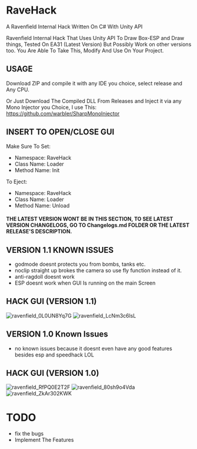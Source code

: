 # RaveHack
A Ravenfield Internal Hack Written On C# With Unity API


Ravenfield Internal Hack That Uses Unity API To Draw Box-ESP and Draw things, Tested On EA31 (Latest Version) But Possibly Work on other versions too.
You Are Able To Take This, Modify And Use On Your Project.


## USAGE

Download ZIP and compile it with any IDE you choice, select release and Any CPU.

Or Just Download The Compiled DLL From Releases and Inject it via any Mono Injector you Choice, I use This: https://github.com/warbler/SharpMonoInjector

## INSERT TO OPEN/CLOSE GUI

Make Sure To Set:

- Namespace: RaveHack
- Class Name: Loader
- Method Name: Init


To Eject:

- Namespace: RaveHack
- Class Name: Loader
- Method Name: Unload

#### THE LATEST VERSION WONT BE IN THIS SECTION, TO SEE LATEST VERSION CHANGELOGS, GO TO Changelogs.md FOLDER OR THE LATEST RELEASE'S DESCRIPTION.



## VERSION 1.1 KNOWN ISSUES
- godmode doesnt protects you from bombs, tanks etc.
- noclip straight up brokes the camera so use fly function instead of it.
- anti-ragdoll doesnt work
- ESP doesnt work when GUI Is running on the main Screen

## HACK GUI  (VERSION 1.1)
![ravenfield_0L0UN8Yq7G](https://github.com/user-attachments/assets/a7b437e8-5168-4549-8706-af96bc439bb8)
![ravenfield_LcNm3c6lsL](https://github.com/user-attachments/assets/d40e1a62-4659-4e3f-ba45-485053cc1ece)

## VERSION 1.0 Known Issues
- no known issues because it doesnt even have any good features besides esp and speedhack LOL

## HACK GUI (VERSION 1.0)
![ravenfield_RfPQ0E2T2F](https://github.com/user-attachments/assets/1c0d7fa9-1c1c-4c87-ab6d-24e0a22b7fc0)
![ravenfield_80sh9o4Vda](https://github.com/user-attachments/assets/38be62c4-0f54-4d63-a72a-428e4fe932fe)
![ravenfield_ZkAr302KWK](https://github.com/user-attachments/assets/0b509fc8-529d-4f05-9c8d-ee484faf663c)


# TODO 

- fix the bugs
- Implement The Features
